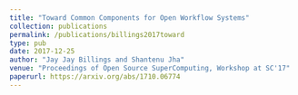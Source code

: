 ```yaml
---
title: "Toward Common Components for Open Workflow Systems"
collection: publications
permalink: /publications/billings2017toward
type: pub
date: 2017-12-25
author: "Jay Jay Billings and Shantenu Jha"
venue: "Proceedings of Open Source SuperComputing, Workshop at SC'17"
paperurl: https://arxiv.org/abs/1710.06774
---
```

